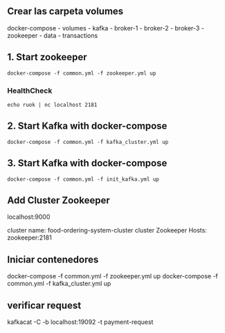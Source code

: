 
## Crear las carpeta volumes
docker-compose
    - volumes
        - kafka
            - broker-1
            - broker-2
            - broker-3
        - zookeeper
            - data
            - transactions

## 1. Start zookeeper
```docker-compose -f common.yml -f zookeeper.yml up```

### HealthCheck
```echo ruok | nc localhost 2181```

## 2. Start Kafka with docker-compose
```docker-compose -f common.yml -f kafka_cluster.yml up```

## 3. Start Kafka with docker-compose
```docker-compose -f common.yml -f init_kafka.yml up```

## Add Cluster Zookeeper
localhost:9000

cluster name: food-ordering-system-cluster
cluster Zookeeper Hosts: zookeeper:2181


## Iniciar contenedores
docker-compose -f common.yml -f zookeeper.yml up
docker-compose -f common.yml -f kafka_cluster.yml up

## verificar request 
kafkacat -C -b localhost:19092 -t payment-request


